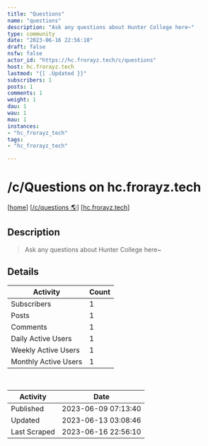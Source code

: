```yaml
---
title: "Questions" 
name: "questions"
description: "Ask any questions about Hunter College here~"
type: community
date: "2023-06-16 22:56:10"
draft: false
nsfw: false
actor_id: "https://hc.frorayz.tech/c/questions"
host: hc.frorayz.tech
lastmod: "{[ .Updated }}"
subscribers: 1
posts: 1
comments: 1
weight: 1
dau: 1
wau: 1
mau: 1
instances:
- "hc_frorayz_tech"
tags: 
- "hc_frorayz_tech"

---
```


# /c/Questions on hc.frorayz.tech

[[home](/)]
[[/c/questions 🌎](https://hc.frorayz.tech/c/questions)]
[[hc.frorayz.tech](/instances/hc_frorayz_tech)]


## Description 

<blockquote class="description">
Ask any questions about Hunter College here~
</blockquote>


## Details

| Activity | Count  |
|----------------------|---|
| Subscribers          | 1 |
| Posts                | 1  |
| Comments             | 1  |
| Daily Active Users   | 1  |
| Weekly Active Users  | 1  |
| Monthly Active Users | 1  |

<br>

| Activity | Date |
|----------------------|---|
| Published            | 2023-06-09 07:13:40 |
| Updated              | 2023-06-13 03:08:46 |
| Last Scraped         | 2023-06-16 22:56:10 |
